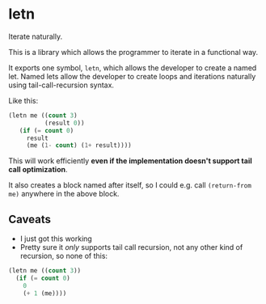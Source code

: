 # letn

Iterate naturally.

This is a library which allows the programmer to iterate in a functional way.

It exports one symbol, `letn`, which allows the developer to create a named
let. Named lets allow the developer to create loops and iterations naturally
using tail-call-recursion syntax.

Like this:

```lisp
(letn me ((count 3)
          (result 0))
   (if (= count 0)
     result
     (me (1- count) (1+ result))))
```

This will work efficiently **even if the implementation doesn't support tail
call optimization**.

It also creates a block named after itself, so I could e.g. call `(return-from
me)` anywhere in the above block.

## Caveats

* I just got this working
* Pretty sure it _only_ supports tail call recursion, not any other kind of
  recursion, so none of this:

```lisp
(letn me ((count 3))
  (if (= count 0)
    0
    (+ 1 (me))))
```